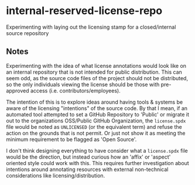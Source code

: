 # internal-reserved-license-repo

Experimenting with laying out the licensing stamp for a closed/internal source repository

## Notes

Experimenting with the idea of what license annotations would look like on an internal repository that is not intended for public distribution. This can seem odd, as the source code files of the project should not be distributed, so the only individuals viewing the license should be those with pre-approved access (i.e. contributors/employees).

The intention of this is to explore ideas around having tools & systems be aware of the licensing "intentions" of the source code. By that I mean, if an automated tool attempted to set a GitHub Repository to 'Public' or migrate it out to the organizations OSS/Public GitHub Organization, the `license.spdx` file would be noted as `UNLICENSED` (or the equivalent term) and refuse the action on the grounds that is not permit. Or just not show it as meeting the minimum requirement to be flagged as 'Open Source'.

I don't think designing everything to have consider what a `license.spdx` file would be the direction, but instead curious how an 'affix' or 'aspect' oriented style could work with this. This requires further investigation about intentions around annotating resources with external non-technical considerations like licensing/distribution.

